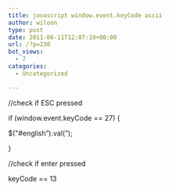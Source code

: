 ```yaml
---
title: javascript window.event.keyCode ascii
author: wiloon
type: post
date: 2011-06-11T12:07:19+00:00
url: /?p=230
bot_views:
  - 7
categories:
  - Uncategorized

---
```

//check if ESC pressed
  
if (window.event.keyCode == 27) {
		  
$("#english&#8221;).val(&#8221;);
	  
}

//check if enter pressed
  
keyCode == 13